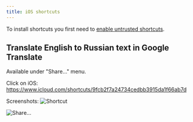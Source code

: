 ```yaml
---
title: iOS shortcuts
---
```


To install shortcuts you first need to [enable untrusted shortcuts](https://support.apple.com/en-gb/guide/shortcuts/apdfeb05586f/4.0/ios/14.0#apdf9081945c).

## Translate English to Russian text in Google Translate

Available under "Share..." menu.

Click on iOS: https://www.icloud.com/shortcuts/9fcb2f7a24734cedbb3915da1f66ab7d

Screenshots:
![Shortcut](../images/shortcuts/translate-shortcut.png)

![Share...](../images/shortcuts/translate-share.png)
